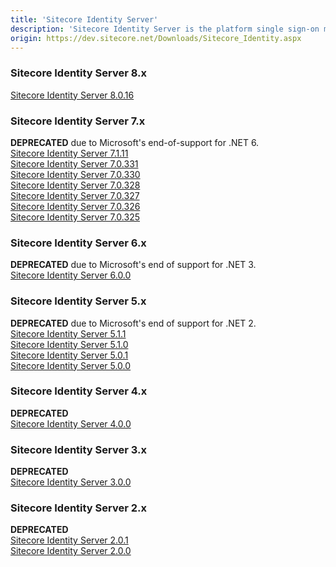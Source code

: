 ```yaml
---
title: 'Sitecore Identity Server'
description: 'Sitecore Identity Server is the platform single sign-on mechanism for Sitecore Experience Platform and Sitecore Experience Commerce.'
origin: https://dev.sitecore.net/Downloads/Sitecore_Identity.aspx
---
```

### Sitecore Identity Server 8.x
[Sitecore Identity Server 8.0.16](/downloads/Sitecore_Identity/8x/Sitecore_Identity_Server_8016)

### Sitecore Identity Server 7.x
**DEPRECATED** due to Microsoft's end-of-support for .NET 6.\
[Sitecore Identity Server 7.1.11](/downloads/Sitecore_Identity/7x/Sitecore_Identity_7111)\
[Sitecore Identity Server 7.0.331](/downloads/Sitecore_Identity/7x/Sitecore_Identity_70331)\
[Sitecore Identity Server 7.0.330](/downloads/Sitecore_Identity/7x/Sitecore_Identity_70330)\
[Sitecore Identity Server 7.0.328](/downloads/Sitecore_Identity/7x/Sitecore_Identity_70328)\
[Sitecore Identity Server 7.0.327](/downloads/Sitecore_Identity/7x/Sitecore_Identity_70327)\
[Sitecore Identity Server 7.0.326](/downloads/Sitecore_Identity/7x/Sitecore_Identity_70326)\
[Sitecore Identity Server 7.0.325](/downloads/Sitecore_Identity/7x/Sitecore_Identity_70325)

### Sitecore Identity Server 6.x
**DEPRECATED** due to Microsoft's end of support for .NET 3.\
[Sitecore Identity Server 6.0.0](/downloads/Sitecore_Identity/6x/Sitecore_Identity_600)

### Sitecore Identity Server 5.x
**DEPRECATED** due to Microsoft's end of support for .NET 2.\
[Sitecore Identity Server 5.1.1](/downloads/Sitecore_Identity/5x/Sitecore_Identity_511)\
[Sitecore Identity Server 5.1.0](/downloads/Sitecore_Identity/5x/Sitecore_Identity_510)\
[Sitecore Identity Server 5.0.1](/downloads/Sitecore_Identity/5x/Sitecore_Identity_501)\
[Sitecore Identity Server 5.0.0](/downloads/Sitecore_Identity/5x/Sitecore_Identity_500)

### Sitecore Identity Server 4.x
**DEPRECATED**\
[Sitecore Identity Server 4.0.0](/downloads/Sitecore_Identity/4x/Sitecore_Identity_400)

### Sitecore Identity Server 3.x
**DEPRECATED**\
[Sitecore Identity Server 3.0.0](/downloads/Sitecore_Identity/3x/Sitecore_Identity_300)

### Sitecore Identity Server 2.x
**DEPRECATED**\
[Sitecore Identity Server 2.0.1](/downloads/Sitecore_Identity/2x/Sitecore_Identity_201)\
[Sitecore Identity Server 2.0.0](/downloads/Sitecore_Identity/2x/Sitecore_Identity_200)
